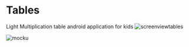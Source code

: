# Tables
Light Multiplication table android application for kids
![screenviewtables](https://user-images.githubusercontent.com/26891887/29484473-fac015c6-84dc-11e7-9cbf-054500015d10.JPG)

![mocku](https://user-images.githubusercontent.com/26891887/29484456-b236df92-84dc-11e7-8aa8-2247c5b61bfd.JPG)
